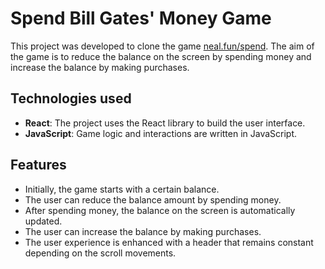 # Spend Bill Gates' Money Game

This project was developed to clone the game [neal.fun/spend](https://neal.fun/spend/). The aim of the game is to reduce the balance on the screen by spending money and increase the balance by making purchases.

## Technologies used

- **React**: The project uses the React library to build the user interface.
- **JavaScript**: Game logic and interactions are written in JavaScript.

## Features

- Initially, the game starts with a certain balance.
- The user can reduce the balance amount by spending money.
- After spending money, the balance on the screen is automatically updated.
- The user can increase the balance by making purchases.
- The user experience is enhanced with a header that remains constant depending on the scroll movements.
